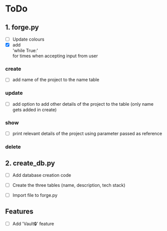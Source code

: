 # ToDo

## 1. forge.py
- [ ] Update colours
- [x] add <br>
'while True:' <br>
for times when accepting input from user

### create 
- [ ] add name of the project to the name table

### update
- [ ] add option to add other details of the project to the table (only name gets added in create)

### show
- [ ] print relevant details of the project using parameter passed as reference 

### delete


## 2. create_db.py
- [ ] Add database creation code
- [ ] Create the three tables (name, description, tech stack)
- [ ] Import file to forge.py


## Features 
- [ ] Add 'Vault🔒' feature